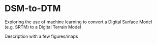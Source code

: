 # DSM-to-DTM
Exploring the use of machine learning to convert a Digital Surface Model (e.g. SRTM) to a Digital Terrain Model

Description with a few figures/maps

